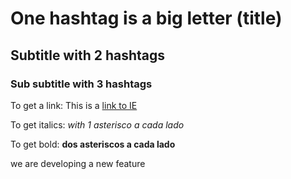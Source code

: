 # One hashtag is a big letter (title)
## Subtitle with 2 hashtags 
### Sub subtitle with 3 hashtags 

To get a link:
This is a [link to IE](https://ie.edu)

To get italics: *with 1 asterisco a cada lado* 

To get bold: **dos asteriscos a cada lado**

we are developing a new feature
